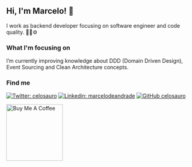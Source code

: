 ## Hi, I'm Marcelo! 👋

I work as backend developer focusing on software engineer and code quality. 🧑‍💻⚙️

### What I'm focusing on

I’m currently improving knowledge about DDD (Domain Driven Design), Event Sourcing and Clean Architecture concepts.

### Find me
[![Twitter: celosauro](https://img.shields.io/twitter/follow/celosauro?style=social)](https://twitter.com/celosauro)
[![Linkedin: marcelodeandrade](https://img.shields.io/badge/-marcelodeandrade-blue?style=flat-square&logo=Linkedin&logoColor=white&link=https://www.linkedin.com/in/marcelodeandrade/)](https://www.linkedin.com/in/marcelodeandrade/)
[![GitHub celosauro](https://img.shields.io/github/followers/celosauro?label=follow&style=social)](https://github.com/celosauro)

<p>
<a href="https://www.buymeacoffee.com/celosauro" target="_blank"><img src="https://cdn.buymeacoffee.com/buttons/v2/default-red.png" alt="Buy Me A Coffee" width="150" ></a>
</p>
